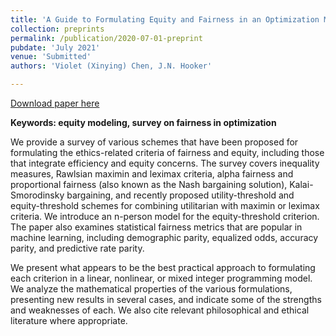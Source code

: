 ```yaml
---
title: 'A Guide to Formulating Equity and Fairness in an Optimization Model'
collection: preprints
permalink: /publication/2020-07-01-preprint
pubdate: 'July 2021'
venue: 'Submitted'
authors: 'Violet (Xinying) Chen, J.N. Hooker'

---
```


[Download paper here](https://vxychen.github.io/files/EquityEfficiencyGuide-full.pdf)

**Keywords: equity modeling, survey on fairness in optimization**

We provide a survey of various schemes that have been proposed for formulating the ethics-related criteria of fairness and equity, including those that integrate efficiency and equity concerns. The survey covers inequality measures, Rawlsian maximin and leximax criteria, alpha fairness and proportional fairness (also known as the Nash bargaining solution), Kalai-Smorodinsky bargaining, and recently proposed utility-threshold and equity-threshold schemes for combining utilitarian with maximin or leximax criteria. We introduce an n-person model for the equity-threshold criterion. The paper also examines statistical fairness metrics that are popular in machine learning, including demographic parity, equalized odds, accuracy parity, and predictive rate parity. 

We present what appears to be the best practical approach to formulating each criterion in a linear, nonlinear, or mixed integer programming model. We analyze the mathematical properties of the various formulations, presenting new results in several cases, and indicate some of the strengths and weaknesses of each. We also cite relevant philosophical and ethical literature where appropriate.
